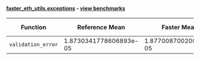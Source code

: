 #### [faster_eth_utils.exceptions](https://github.com/BobTheBuidler/faster-eth-utils/blob/pin-eth-utils/faster_eth_utils/exceptions.py) - [view benchmarks](https://github.com/BobTheBuidler/faster-eth-utils/blob/pin-eth-utils/benchmarks/test_exceptions_benchmarks.py)

| Function | Reference Mean | Faster Mean | % Change | Speedup (%) | x Faster | Faster |
|----------|---------------|-------------|----------|-------------|----------|--------|
| `validation_error` | 1.8730341778606893e-05 | 1.877008700200978e-05 | -0.21% | -0.21% | 1.00x | ❌ |
